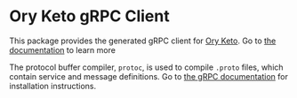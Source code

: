 # Ory Keto gRPC Client

This package provides the generated gRPC client for [Ory Keto](https://ory.sh/keto). Go to
[the documentation](https://ory.sh/keto/docs) to learn more

The protocol buffer compiler, `protoc`, is used to compile `.proto` files, which contain service and message definitions. Go to
[the gRPC documentation](https://grpc.io/docs/protoc-installation/#install-pre-compiled-binaries-any-os) for installation
instructions.
